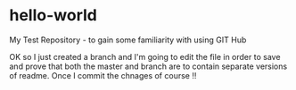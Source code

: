 # hello-world
My Test Repository - to gain some familiarity with using GIT Hub

OK so I just created a branch and I'm going to edit the file in order to save
and prove that both the master and branch are to contain separate versions of readme.
Once I commit the chnages of course !!
